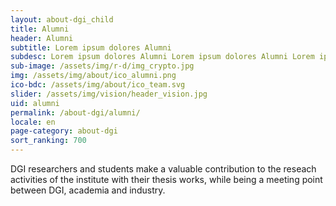 ```yaml
---
layout: about-dgi_child
title: Alumni
header: Alumni
subtitle: Lorem ipsum dolores Alumni
subdesc: Lorem ipsum dolores Alumni Lorem ipsum dolores Alumni Lorem ipsum dolores Vision Nam eget mi et neque congue porttitor. Nunc tincidunt metus nec tortor cursus, id faucibus nisi commodo. Integer condimentum diam odio, in fringilla risus dapibus vitae. Nulla nec odio sit amet risus ullamcorper lobortis. Suspendisse ut nisi a arcu ultrices efficitur. Integer odio eros, consectetur sit amet dui ut, pulvinar tristique velit.   
sub-image: /assets/img/r-d/img_crypto.jpg
img: /assets/img/about/ico_alumni.png
ico-bdc: /assets/img/about/ico_team.svg
slider: /assets/img/vision/header_vision.jpg
uid: alumni
permalink: /about-dgi/alumni/
locale: en
page-category: about-dgi
sort_ranking: 700
---
```


DGI researchers and students make a valuable contribution to the reseach activities of the institute with their thesis works, while being a meeting point between DGI, academia and industry.

